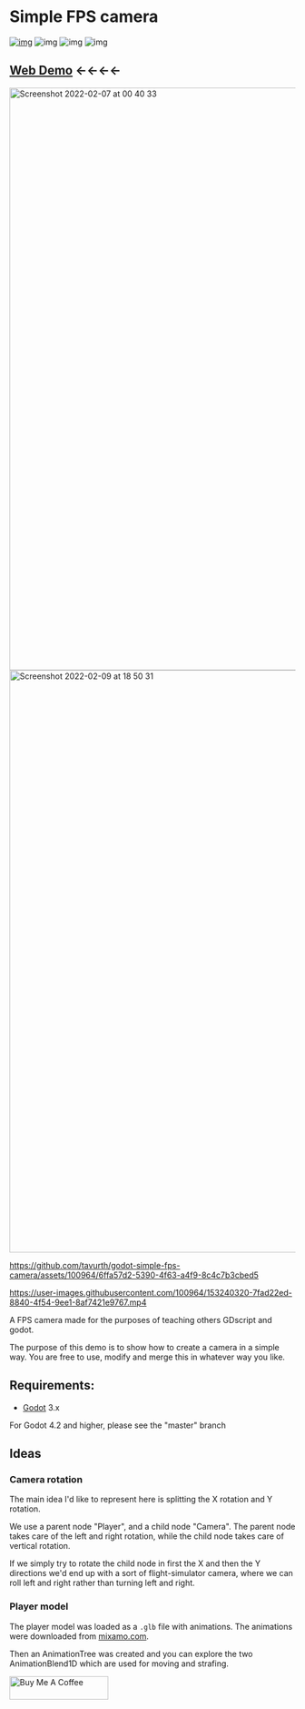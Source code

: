 # Simple FPS camera

[![img](https://awesome.re/mentioned-badge.svg)](https://github.com/godotengine/awesome-godot)
![img](https://img.shields.io/github/license/tavurth/godot-simple-fps-camera.svg)
![img](https://img.shields.io/github/repo-size/tavurth/godot-simple-fps-camera.svg)
![img](https://img.shields.io/github/languages/code-size/tavurth/godot-simple-fps-camera.svg)

## [Web Demo](https://tavurth.itch.io/godot-simple-fps-camera) ←←←←

<img width="1024" alt="Screenshot 2022-02-07 at 00 40 33" src="https://user-images.githubusercontent.com/100964/152702489-7aa8abcf-82bc-448e-b9c3-baf253622e63.png">

<img width="1024" alt="Screenshot 2022-02-09 at 18 50 31" src="https://user-images.githubusercontent.com/100964/153238017-46e08fa0-fc01-40b6-bdaf-2d98ade3cb6a.png">

https://github.com/tavurth/godot-simple-fps-camera/assets/100964/6ffa57d2-5390-4f63-a4f9-8c4c7b3cbed5

https://user-images.githubusercontent.com/100964/153240320-7fad22ed-8840-4f54-9ee1-8af7421e9767.mp4

A FPS camera made for the purposes of teaching others GDscript and godot.

The purpose of this demo is to show how to create a camera in a simple way.
You are free to use, modify and merge this in whatever way you like.

<a id="orgcc1c9d3"></a>

## Requirements:

- [Godot](https://godotengine.org) 3.x

For Godot 4.2 and higher, please see the "master" branch

<a id="orgb9a9226"></a>

## Ideas

### Camera rotation

The main idea I'd like to represent here is splitting the X rotation and Y rotation.

We use a parent node "Player", and a child node "Camera". The parent node takes care of the left and
right rotation, while the child node takes care of vertical rotation.

If we simply try to rotate the child node in first the X and then the Y directions
we'd end up with a sort of flight-simulator camera, where we can roll left and right rather
than turning left and right.

### Player model

The player model was loaded as a `.glb` file with animations. The animations were downloaded from [mixamo.com](mixamo.com).

Then an AnimationTree was created and you can explore the two AnimationBlend1D which are used for moving and strafing.

<a href="https://www.buymeacoffee.com/tavurth" target="_blank"><img src="https://cdn.buymeacoffee.com/buttons/default-orange.png" alt="Buy Me A Coffee" height="41" width="174"></a>

